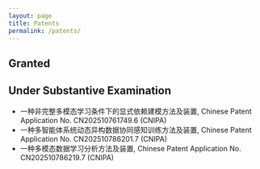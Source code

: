 ```yaml
---
layout: page
title: Patents
permalink: /patents/
---
```


## Granted

## Under Substantive Examination
- 一种非完整多模态学习条件下的显式依赖建模方法及装置, Chinese Patent Application No. CN202510761749.6 (CNIPA)
- 一种多智能体系统动态异构数据协同感知训练方法及装置, Chinese Patent Application No. CN202510786201.7 (CNIPA)
- 一种多模态数据学习分析方法及装置, Chinese Patent Application No. CN202510786219.7 (CNIPA)